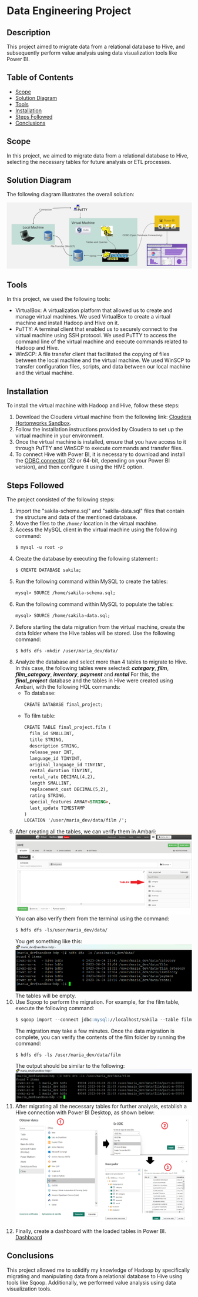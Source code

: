 # Data Engineering Project

## Description

This project aimed to migrate data from a relational database to Hive, and subsequently perform value analysis using data visualization tools like Power BI.

## Table of Contents

- [Scope](#scope)
- [Solution Diagram](#solution-diagram)
- [Tools](#tools)
- [Installation](#installation)
- [Steps Followed](#steps-followed)
- [Conclusions](#conclusions)

## Scope

In this project, we aimed to migrate data from a relational database to Hive, selecting the necessary tables for future analysis or ETL processes.

## Solution Diagram

The following diagram illustrates the overall solution:

![Solution Diagram](Images/Flowchart.jpg)

## Tools

In this project, we used the following tools:
- VirtualBox: A virtualization platform that allowed us to create and manage virtual machines. We used VirtualBox to create a virtual machine and install Hadoop and Hive on it.
- PuTTY: A terminal client that enabled us to securely connect to the virtual machine using SSH protocol. We used PuTTY to access the command line of the virtual machine and execute commands related to Hadoop and Hive.
- WinSCP: A file transfer client that facilitated the copying of files between the local machine and the virtual machine. We used WinSCP to transfer configuration files, scripts, and data between our local machine and the virtual machine.

## Installation

To install the virtual machine with Hadoop and Hive, follow these steps:

1. Download the Cloudera virtual machine from the following link: [Cloudera Hortonworks Sandbox](https://www.cloudera.com/downloads/hortonworks-sandbox/hdp.html?utm_source=mktg-community).
2. Follow the installation instructions provided by Cloudera to set up the virtual machine in your environment.
3. Once the virtual machine is installed, ensure that you have access to it through PuTTY and WinSCP to execute commands and transfer files.
4. To connect Hive with Power BI, it is necessary to download and install the [ODBC connector](https://www.cloudera.com/downloads/connectors/hive/odbc/2-6-11.html) (32 or 64-bit, depending on your Power BI version), and then configure it using the HIVE option.

## Steps Followed

The project consisted of the following steps:

1. Import the "sakila-schema.sql" and "sakila-data.sql" files that contain the structure and data of the mentioned database.
2. Move the files to the `/home/` location in the virtual machine.
3. Access the MySQL client in the virtual machine using the following command:
   ```markdown
   $ mysql -u root -p
   ```
4. Create the database by executing the following statement:: 
   ```MARKDOWN
   $ CREATE DATABASE sakila;
   ```
5. Run the following command within MySQL to create the tables:
	```MARKDOWN
	mysql> SOURCE /home/sakila-schema.sql;
	```
6. Run the following command within MySQL to populate the tables:
	```MARKDOWN
	mysql> SOURCE /home/sakila-data.sql;
	```
7. Before starting the data migration from the virtual machine, create the data folder where the Hive tables will be stored. Use the following command:
	```MARKDOWN
	$ hdfs dfs -mkdir /user/maria_dev/data/
	```
8. Analyze the database and select more than 4 tables to migrate to Hive. In this case, the following tables were selected: ***category***, ***film***, ***film_category***, ***inventory***, ***payment*** and ***rental*** For this, the ***final_project*** database and the tables in Hive were created using Ambari, with the following HQL commands:
	- To database:
		```MARKDOWN
		CREATE DATABASE final_project;
		```
	- To film table:
		```MARKDOWN
		CREATE TABLE final_project.film (
		  film_id SMALLINT,
		  title STRING,
		  description STRING,
		  release_year INT,
		  language_id TINYINT,
		  original_language_id TINYINT,
		  rental_duration TINYINT,
		  rental_rate DECIMAL(4,2),
		  length SMALLINT,
		  replacement_cost DECIMAL(5,2),
		  rating STRING,
		  special_features ARRAY<STRING>,
		  last_update TIMESTAMP
		)
		LOCATION '/user/maria_dev/data/film /';
		```
9. After creating all the tables, we can verify them in Ambari:
	![Tablas_Ambari](Images/Tablas_vacias_Ambari.png)
	You can also verify them from the terminal using the command:
	```MARKDOWN
	$ hdfs dfs -ls/user/maria_dev/data/
	```
	You get something like this:
	![Tablas_vacias](Images/Tablas_vacias.png)
	The tables will be empty.
10. Use Sqoop to perform the migration. For example, for the film table, execute the following command:
	```MARKDOWN
	$ sqoop import --connect jdbc:mysql://localhost/sakila --table film --username root --password hortonworks1 --hive-import --hive-database 'final_project' --hive-table 'film'
	```
	The migration may take a few minutes. Once the data migration is complete, you can verify the contents of the film folder by running the command:
	```MARKDOWN
	$ hdfs dfs -ls /user/maria_dev/data/film
	```
	The output should be similar to the following:
	![Tablas_con_datos](Images/Film_table_data.png)
11. After migrating all the necessary tables for further analysis, establish a Hive connection with Power BI Desktop, as shown below:
	![PowerBi_conection](Images/conexion_powerbi.png)
12. Finally, create a dashboard with the loaded tables in Power BI. [Dashboard](https://app.powerbi.com/view?r=eyJrIjoiOWY1Y2FhZmYtMjE3MC00MmIxLWE4YTktYWQwMjg1Y2FiYTRlIiwidCI6IjFlYmE0NDNmLTIzZTUtNDUzNC05MGQxLTA5NzZhYWJlODZhYyIsImMiOjR9)

## Conclusions
This project allowed me to solidify my knowledge of Hadoop by specifically migrating and manipulating data from a relational database to Hive using tools like Sqoop. Additionally, we performed value analysis using data visualization tools.
